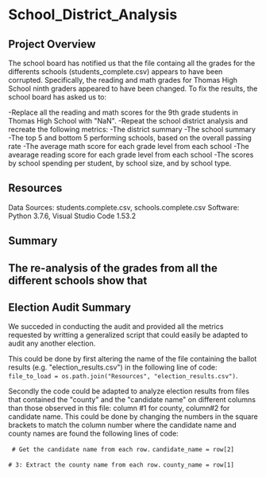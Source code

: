 # School_District_Analysis

## Project Overview
The school board has notified us that the file containg all the grades for the differents schools (students_complete.csv) appears to have been corrupted.
Specifically, the reading and math grades for Thomas High School ninth graders appeared to have been changed.
To fix the results, the school board has asked us to:

-Replace all the reading and math scores for the 9th grade students in Thomas High School with "NaN".
-Repeat the school district analysis and recreate the following metrics:
  -The district summary
  -The school summary
  -The top 5 and bottom 5 performing schools, based on the overall passing rate
  -The average math score for each grade level from each school
  -The avearage reading score for each grade level from each school
  -The scores by school spending per student, by school size, and by school type.

## Resources
Data Sources: students.complete.csv, schools.complete.csv
Software: Python 3.7.6, Visual Studio Code 1.53.2

## Summary

The re-analysis of the grades from all the different schools show that
-  

## Election Audit Summary

We succeded in conducting the audit and provided all the metrics requested by writting a generalized script that could easily be adapted to audit any another election.

This could be done by first altering the name of the file containing the ballot results (e.g. "election_results.csv") in the following line of code: 
`file_to_load = os.path.join("Resources", "election_results.csv")`. 

Secondly the code could be adapted to analyze election results from files that contained the "county" and the "candidate name" on different columns than those observed in this file: column #1 for county, column#2 for candidate name.  This could be done by changing the numbers in the square brackets to match the column number where the candidate name and county names are found the following lines of code:

` # Get the candidate name from each row.`
  `candidate_name = row[2]`

  `# 3: Extract the county name from each row.`
  `county_name = row[1]`
